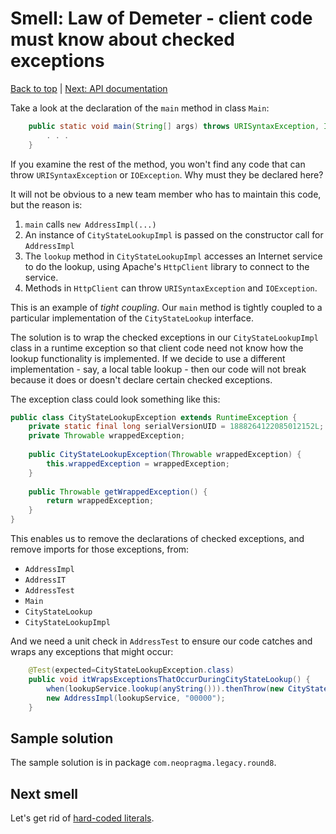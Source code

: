 # Smell: Law of Demeter - client code must know about checked exceptions

[Back to top](notes.md) | [Next: API documentation](notes-api-documentation.md)

Take a look at the declaration of the ```main``` method in class ```Main```:

```java
	public static void main(String[] args) throws URISyntaxException, IOException {
	    . . .
	}    
```

If you examine the rest of the method, you won't find any code that can throw ```URISyntaxException``` or ```IOException```. Why must they be declared here?

It will not be obvious to a new team member who has to maintain this code, but the reason is:

1. ```main``` calls ```new AddressImpl(...)```
2. An instance of ```CityStateLookupImpl``` is passed on the constructor call for ```AddressImpl```
3. The ```lookup``` method in ```CityStateLookupImpl``` accesses an Internet service to do the lookup, using Apache's ```HttpClient``` library to connect to the service.
4. Methods in ```HttpClient``` can throw ```URISyntaxException``` and ```IOException```.

This is an example of _tight coupling_. Our ```main``` method is tightly coupled to a particular implementation of the ```CityStateLookup``` interface. 

The solution is to wrap the checked exceptions in our ```CityStateLookupImpl``` class in a runtime exception so that client code need not know how the lookup functionality is implemented. If we decide to use a different implementation - say, a local table lookup - then our code will not break because it does or doesn't declare certain checked exceptions.

The exception class could look something like this:

```java
public class CityStateLookupException extends RuntimeException {
	private static final long serialVersionUID = 1888264122085012152L;
	private Throwable wrappedException;
	
	public CityStateLookupException(Throwable wrappedException) {
		this.wrappedException = wrappedException;
	}
	
	public Throwable getWrappedException() {
		return wrappedException;
	}
}
```

This enables us to remove the declarations of checked exceptions, and remove imports for those exceptions, from:

- ```AddressImpl```
- ```AddressIT```
- ```AddressTest```
- ```Main```
- ```CityStateLookup```
- ```CityStateLookupImpl```

And we need a unit check in ```AddressTest``` to ensure our code catches and wraps any exceptions that might occur:

```java
	@Test(expected=CityStateLookupException.class)
	public void itWrapsExceptionsThatOccurDuringCityStateLookup() {
		when(lookupService.lookup(anyString())).thenThrow(new CityStateLookupException(new Exception()));
		new AddressImpl(lookupService, "00000");
	}
```

## Sample solution

The sample solution is in package ```com.neopragma.legacy.round8```.

## Next smell

Let's get rid of [hard-coded literals](notes-api-documentation.md).
